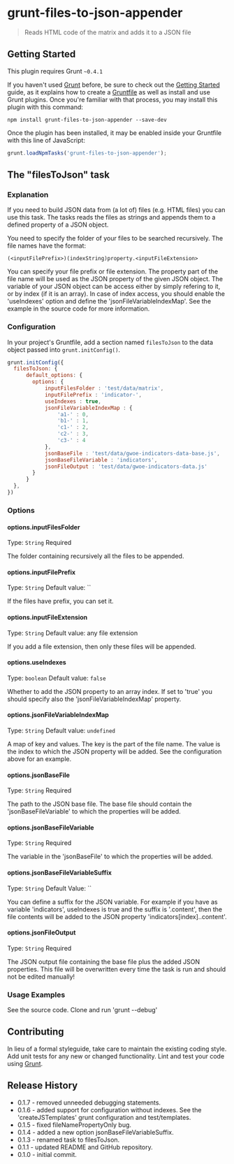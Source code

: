 # grunt-files-to-json-appender

> Reads HTML code of the matrix and adds it to a JSON file

## Getting Started
This plugin requires Grunt `~0.4.1`

If you haven't used [Grunt](http://gruntjs.com/) before, be sure to check out the [Getting Started](http://gruntjs.com/getting-started) guide, as it explains how to create a [Gruntfile](http://gruntjs.com/sample-gruntfile) as well as install and use Grunt plugins. Once you're familiar with that process, you may install this plugin with this command:

```shell
npm install grunt-files-to-json-appender --save-dev
```

Once the plugin has been installed, it may be enabled inside your Gruntfile with this line of JavaScript:

```js
grunt.loadNpmTasks('grunt-files-to-json-appender');
```

## The "filesToJson" task

### Explanation
If you need to build JSON data from (a lot of) files (e.g. HTML files) you can use this task.
The tasks reads the files as strings and appends them to a defined property of a JSON object.


You need to specify the folder of your files to be searched recursively.
The file names have the format:

    (<inputFilePrefix>)(indexString)property.<inputFileExtension>

You can specify your file prefix or file extension.
The property part of the file name will be used as the JSON property of the given JSON object.
The variable of your JSON object can be access either by simply refering to it, or by index (if it is an array).
In case of index access, you should enable the 'useIndexes' option and define the 'jsonFileVariableIndexMap'.
See the example in the source code for more information.


### Configuration
In your project's Gruntfile, add a section named `filesToJson` to the data object passed into `grunt.initConfig()`.

```js
grunt.initConfig({
  filesToJson: {
      default_options: {
        options: {
            inputFilesFolder : 'test/data/matrix',
            inputFilePrefix : 'indicator-',
            useIndexes : true,
            jsonFileVariableIndexMap : {
                'a1-' : 0,
                'b1-' : 1,
                'c1-' : 2,
                'c2-' : 3,
                'c3-' : 4
            },
            jsonBaseFile : 'test/data/gwoe-indicators-data-base.js',
            jsonBaseFileVariable : 'indicators',
            jsonFileOutput : 'test/data/gwoe-indicators-data.js'
        }
      }
  },
})
```

### Options

#### options.inputFilesFolder
Type: `String`
Required

The folder containing recursively all the files to be appended.

#### options.inputFilePrefix
Type: `String`
Default value: ``

If the files have prefix, you can set it.

#### options.inputFileExtension
Type: `String`
Default value: any file extension

If you add a file extension, then only these files will be appended.

#### options.useIndexes
Type: `boolean`
Default value: `false`

Whether to add the JSON property to an array index.
If set to 'true' you should specify also the 'jsonFileVariableIndexMap' property.

#### options.jsonFileVariableIndexMap
Type: `String`
Default value: `undefined`

A map of key and values.
The key is the part of the file name.
The value is the index to which the JSON property will be added.
See the configuration above for an example.

#### options.jsonBaseFile
Type: `String`
Required

The path to the JSON base file.
The base file should contain the 'jsonBaseFileVariable' to which the properties will be added.

#### options.jsonBaseFileVariable
Type: `String`
Required

The variable in the 'jsonBaseFile' to which the properties will be added.

#### options.jsonBaseFileVariableSuffix
Type: `String`
Default Value: ``

You can define a suffix for the JSON variable.
For example if you have as variable 'indicators', useIndexes is true and the suffix is '.content',
then the file contents will be added to the JSON property 'indicators[index].<propertyNameFromFileName>.content'.

#### options.jsonFileOutput
Type: `String`
Required

The JSON output file containing the base file plus the added JSON properties.
This file will be overwritten every time the task is run and should not be edited manually!


### Usage Examples
See the source code. Clone and run 'grunt --debug'


## Contributing
In lieu of a formal styleguide, take care to maintain the existing coding style.
Add unit tests for any new or changed functionality.
Lint and test your code using [Grunt](http://gruntjs.com/).

## Release History
* 0.1.7 - removed unneeded debugging statements.
* 0.1.6 - added support for configuration without indexes. See the 'createJSTemplates' grunt configuration
 and test/templates.
* 0.1.5 - fixed fileNamePropertyOnly bug.
* 0.1.4 - added a new option jsonBaseFileVariableSuffix.
* 0.1.3 - renamed task to filesToJson.
* 0.1.1 - updated README and GitHub repository.
* 0.1.0 - initial commit.
